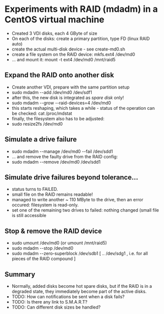 Experiments with RAID (mdadm) in a CentOS virtual machine
=========================================================

* Created 3 VDI disks, each 4 GByte of size
* On each of the disks: create a primary partition, type FD (linux RAID auto)
* create the actual multi-disk device - see create-md0.sh
* create a file system on the RAID device: mkfs.ext4 /dev/md0
* ... and mount it: mount -t ext4 /dev/md0 /mnt/raid5

## Expand the RAID onto another disk
* Create another VDI, prepare with the same partition setup
* sudo mdadm --add /dev/md0 /dev/sdf1
* after this, the new disk is integrated as *spare disk* only!
* sudo mdadm --grow --raid-devices=4 /dev/md0
* this starts reshaping, which takes a while - status of the operation can
  be checked: cat /proc/mdstat
* finally, the filesystem also has to be adjusted:
* sudo resize2fs /dev/md0

## Simulate a drive failure
* sudo mdadm --manage /dev/md0 --fail /dev/sdd1
* ... and remove the faulty drive from the RAID config:
* sudo mdadm --remove /dev/md0 /dev/sdd1

## Simulate drive failures beyond tolerance...
* status turns to FAILED.
* small file on the RAID remains readable!
* managed to write another ~ 110 MByte to the drive, then an error occured: filesystem is read-only.
* set one of the remaining two drives to failed: nothing changed (small file is still accessible

## Stop & remove the RAID device
* sudo umount /dev/md0 (or umount /mnt/raid5)
* sudo mdadm --stop /dev/md0
* sudo mdadm --zero-superblock /dev/sdb1 [ .. /dev/sdg1 , i.e. for all pieces of the RAID compound ]

## Summary
* Normally, added disks become hot spare disks, but if the RAID is in a degraded state, they immediately become part of the active disks.
* TODO: How can notifications be sent when a disk fails?
* TODO: Is there any link to S.M.A.R.T?
* TODO: Can different disk sizes be handled?
